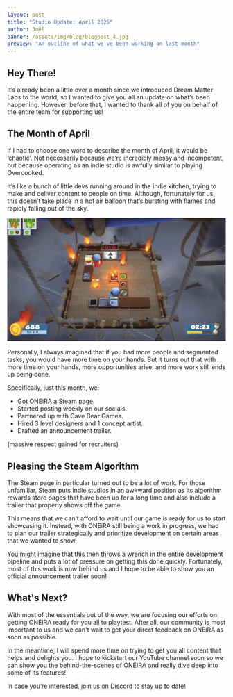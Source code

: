 ```yaml
---
layout: post
title: "Studio Update: April 2025"
author: Joël
banner: /assets/img/blog/blogpost_4.jpg
preview: "An outline of what we've been working on last month"
---
```

<h2 class="post-h2">Hey There!</h2>

It’s already been a little over a month since we introduced Dream Matter Labs to the world, so I wanted to give you all an update on what’s been happening. However, before that, I wanted to thank all of you on behalf of the entire team for supporting us!

<h2 class="post-h3">The Month of April</h2>

If I had to choose one word to describe the month of April, it would be ‘chaotic’. Not necessarily because we’re incredibly messy and incompetent, but because operating as an indie studio is awfully similar to playing Overcooked.

It’s like a bunch of little devs running around in the indie kitchen, trying to make and deliver content to people on time. Although, fortunately for us, this doesn’t take place in a hot air balloon that’s bursting with flames and rapidly falling out of the sky.

<img class="img-fluid post-image w-100" src="/assets/img/blog/overcooked.gif">

Personally, I always imagined that if you had more people and segmented tasks, you would have more time on your hands. But it turns out that with more time on your hands, more opportunities arise, and more work still ends up being done.

Specifically, just this month, we:

- Got ONEiRA a <a class="post-link" href="https://store.steampowered.com/app/3521080/ONEiRA/?utm_source=website&utm_medium=other&utm_campaign=wishlist&utm_content=blogpost_5" target="_blank">Steam page</a>.
- Started posting weekly on our socials.
- Partnered up with Cave Bear Games.
- Hired 3 level designers and 1 concept artist.
- Drafted an announcement trailer.

(massive respect gained for recruiters)

<h2 class="post-h3">Pleasing the Steam Algorithm</h2>

The Steam page in particular turned out to be a lot of work. For those unfamiliar, Steam puts indie studios in an awkward position as its algorithm rewards store pages that have been up for a long time and also include a trailer that properly shows off the game.

This means that we can’t afford to wait until our game is ready for us to start showcasing it. Instead, with ONEiRA still being a work in progress, we had to plan our trailer strategically and prioritize development on certain areas that we wanted to show.

You might imagine that this then throws a wrench in the entire development pipeline and puts a lot of pressure on getting this done quickly. Fortunately, most of this work is now behind us and I hope to be able to show you an official announcement trailer soon!

<h2 class="post-h2">What's Next?</h2>

With most of the essentials out of the way, we are focusing our efforts on getting ONEiRA ready for you all to playtest. After all, our community is most important to us and we can't wait to get your direct feedback on ONEiRA as soon as possible.

In the meantime, I will spend more time on trying to get you all content that helps and delights you. I hope to kickstart our YouTube channel soon so we can show you the behind-the-scenes of ONEIRA and really dive deep into some of its features!

In case you’re interested, <a class="post-link" href="https://discord.gg/XAYvJhkkqE">join us on Discord</a> to stay up to date!